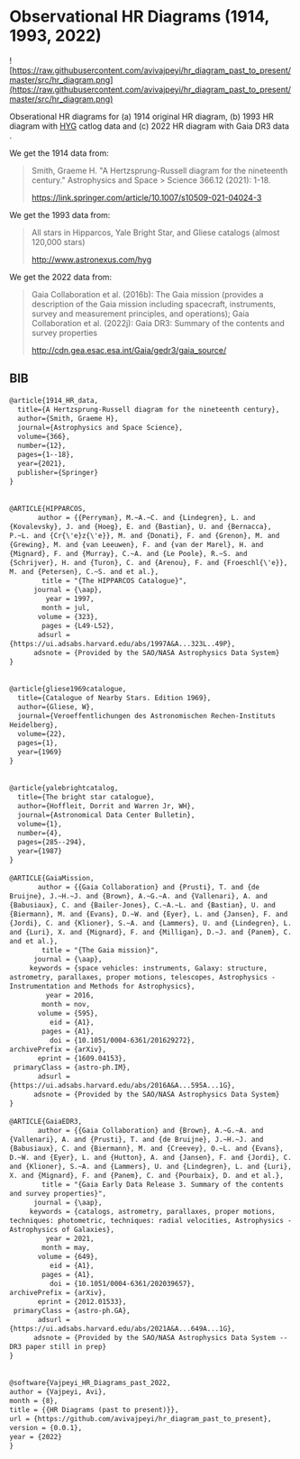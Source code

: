# Observational HR Diagrams (1914, 1993, 2022)

![https://raw.githubusercontent.com/avivajpeyi/hr_diagram_past_to_present/master/src/hr_diagram.png](https://raw.githubusercontent.com/avivajpeyi/hr_diagram_past_to_present/master/src/hr_diagram.png)



Obserational HR diagrams for (a) 1914 original HR diagram, (b) 1993 HR diagram with [HYG] catlog data and (c) 2022 HR diagram with Gaia DR3 data .



We get the 1914 data from:

> Smith, Graeme H. "A Hertzsprung-Russell diagram for the nineteenth century." Astrophysics and Space > Science 366.12 (2021): 1-18.
>
> https://link.springer.com/article/10.1007/s10509-021-04024-3


We get the 1993 data from:
> All stars in Hipparcos, Yale Bright Star, and Gliese catalogs (almost 120,000 stars)
> 
> http://www.astronexus.com/hyg

We get the 2022 data from:

> Gaia Collaboration et al. (2016b): The Gaia mission (provides a description of the Gaia mission 
> including spacecraft, instruments, survey and measurement principles, and operations);
> Gaia Collaboration et al. (2022j): Gaia DR3: Summary of the contents and survey properties
>
> http://cdn.gea.esac.esa.int/Gaia/gedr3/gaia_source/




## BIB

```
@article{1914_HR_data,
  title={A Hertzsprung-Russell diagram for the nineteenth century},
  author={Smith, Graeme H},
  journal={Astrophysics and Space Science},
  volume={366},
  number={12},
  pages={1--18},
  year={2021},
  publisher={Springer}
}


@ARTICLE{HIPPARCOS,
       author = {{Perryman}, M.~A.~C. and {Lindegren}, L. and {Kovalevsky}, J. and {Hoeg}, E. and {Bastian}, U. and {Bernacca}, P.~L. and {Cr{\'e}z{\'e}}, M. and {Donati}, F. and {Grenon}, M. and {Grewing}, M. and {van Leeuwen}, F. and {van der Marel}, H. and {Mignard}, F. and {Murray}, C.~A. and {Le Poole}, R.~S. and {Schrijver}, H. and {Turon}, C. and {Arenou}, F. and {Froeschl{\'e}}, M. and {Petersen}, C.~S. and et al.},
        title = "{The HIPPARCOS Catalogue}",
      journal = {\aap},
         year = 1997,
        month = jul,
       volume = {323},
        pages = {L49-L52},
       adsurl = {https://ui.adsabs.harvard.edu/abs/1997A&A...323L..49P},
      adsnote = {Provided by the SAO/NASA Astrophysics Data System}
}


@article{gliese1969catalogue,
  title={Catalogue of Nearby Stars. Edition 1969},
  author={Gliese, W},
  journal={Veroeffentlichungen des Astronomischen Rechen-Instituts Heidelberg},
  volume={22},
  pages={1},
  year={1969}
}


@article{yalebrightcatalog,
  title={The bright star catalogue},
  author={Hoffleit, Dorrit and Warren Jr, WH},
  journal={Astronomical Data Center Bulletin},
  volume={1},
  number={4},
  pages={285--294},
  year={1987}
}

@ARTICLE{GaiaMission,
       author = {{Gaia Collaboration} and {Prusti}, T. and {de Bruijne}, J.~H.~J. and {Brown}, A.~G.~A. and {Vallenari}, A. and {Babusiaux}, C. and {Bailer-Jones}, C.~A.~L. and {Bastian}, U. and {Biermann}, M. and {Evans}, D.~W. and {Eyer}, L. and {Jansen}, F. and {Jordi}, C. and {Klioner}, S.~A. and {Lammers}, U. and {Lindegren}, L. and {Luri}, X. and {Mignard}, F. and {Milligan}, D.~J. and {Panem}, C. and et al.},
        title = "{The Gaia mission}",
      journal = {\aap},
     keywords = {space vehicles: instruments, Galaxy: structure, astrometry, parallaxes, proper motions, telescopes, Astrophysics - Instrumentation and Methods for Astrophysics},
         year = 2016,
        month = nov,
       volume = {595},
          eid = {A1},
        pages = {A1},
          doi = {10.1051/0004-6361/201629272},
archivePrefix = {arXiv},
       eprint = {1609.04153},
 primaryClass = {astro-ph.IM},
       adsurl = {https://ui.adsabs.harvard.edu/abs/2016A&A...595A...1G},
      adsnote = {Provided by the SAO/NASA Astrophysics Data System}
}

@ARTICLE{GaiaEDR3,
       author = {{Gaia Collaboration} and {Brown}, A.~G.~A. and {Vallenari}, A. and {Prusti}, T. and {de Bruijne}, J.~H.~J. and {Babusiaux}, C. and {Biermann}, M. and {Creevey}, O.~L. and {Evans}, D.~W. and {Eyer}, L. and {Hutton}, A. and {Jansen}, F. and {Jordi}, C. and {Klioner}, S.~A. and {Lammers}, U. and {Lindegren}, L. and {Luri}, X. and {Mignard}, F. and {Panem}, C. and {Pourbaix}, D. and et al.},
        title = "{Gaia Early Data Release 3. Summary of the contents and survey properties}",
      journal = {\aap},
     keywords = {catalogs, astrometry, parallaxes, proper motions, techniques: photometric, techniques: radial velocities, Astrophysics - Astrophysics of Galaxies},
         year = 2021,
        month = may,
       volume = {649},
          eid = {A1},
        pages = {A1},
          doi = {10.1051/0004-6361/202039657},
archivePrefix = {arXiv},
       eprint = {2012.01533},
 primaryClass = {astro-ph.GA},
       adsurl = {https://ui.adsabs.harvard.edu/abs/2021A&A...649A...1G},
      adsnote = {Provided by the SAO/NASA Astrophysics Data System -- DR3 paper still in prep}
}


@software{Vajpeyi_HR_Diagrams_past_2022,
author = {Vajpeyi, Avi},
month = {8},
title = {{HR Diagrams (past to present)}},
url = {https://github.com/avivajpeyi/hr_diagram_past_to_present},
version = {0.0.1},
year = {2022}
}



```

[HYG]: https://github.com/astronexus/HYG-Database
